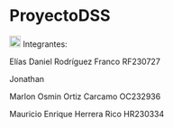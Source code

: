 #  ProyectoDSS
 
 <img src="https://github.com/user-attachments/assets/21d65650-1122-490d-b700-d25aef5f4b9c" alt="usuario" width="20"> Integrantes:

Elías Daniel Rodríguez Franco RF230727

Jonathan

Marlon Osmin Ortiz Carcamo OC232936

Mauricio Enrique Herrera Rico HR230334


